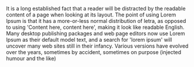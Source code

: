 It is a long established fact that a reader will be distracted by the readable content of a page when looking at its layout. The point of using Lorem
Ipsum is that it has a more-or-less normal distribution of letra, as opposed to using 'Content here, content here', making it look like readable
English. Many desktop publishing packages and web page editors now use Lorem Ipsum as their default model text, and a search for 'lorem ipsum' will
uncover many web sites still in their infancy. Various versions have evolved over the years, sometimes by accident, sometimes on purpose (injected
humour and the like)